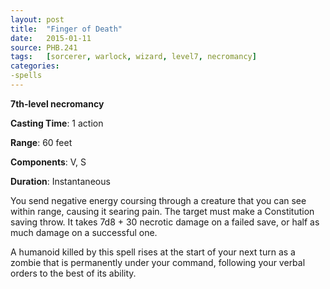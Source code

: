 ```yaml
---
layout: post
title:  "Finger of Death"
date:   2015-01-11
source: PHB.241
tags:   [sorcerer, warlock, wizard, level7, necromancy]
categories:
-spells
---
```


**7th-level necromancy**

**Casting Time**: 1 action

**Range**: 60 feet

**Components**: V, S

**Duration**: Instantaneous

You send negative energy coursing through a creature that you can see within range, causing it searing pain. The target must make a Constitution saving throw. It takes 7d8 + 30 necrotic damage on a failed save, or half as much damage on a successful one.

A humanoid killed by this spell rises at the start of your next turn as a zombie that is permanently under your command, following your verbal orders to the best of its ability.
